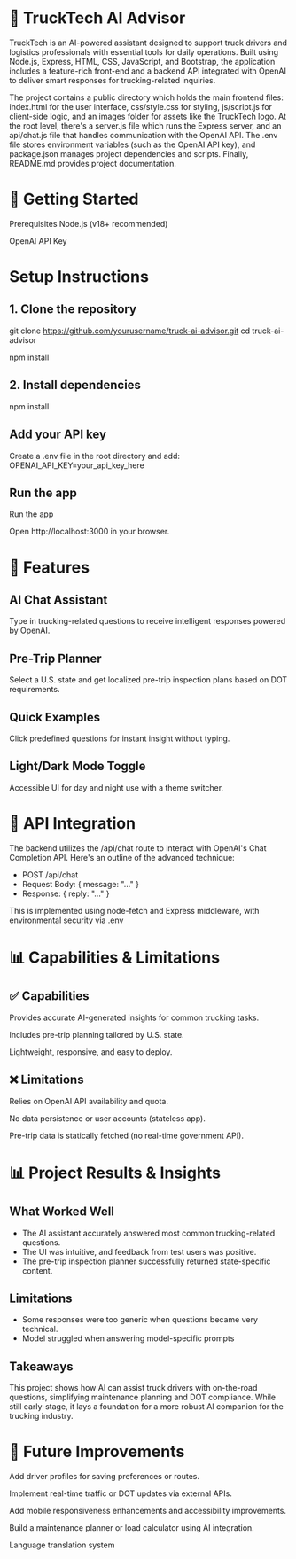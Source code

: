 # 🚛 TruckTech AI Advisor
TruckTech is an AI-powered assistant designed to support truck drivers and logistics professionals with essential tools for daily operations. Built using Node.js, Express, HTML, CSS, JavaScript, and Bootstrap, the application includes a feature-rich front-end and a backend API integrated with OpenAI to deliver smart responses for trucking-related inquiries.

The project contains a public directory which holds the main frontend files: index.html for the user interface, css/style.css for styling, js/script.js for client-side logic, and an images folder for assets like the TruckTech logo. At the root level, there's a server.js file which runs the Express server, and an api/chat.js file that handles communication with the OpenAI API. The .env file stores environment variables (such as the OpenAI API key), and package.json manages project dependencies and scripts. Finally, README.md provides project documentation.

# 🚀 Getting Started
Prerequisites
Node.js (v18+ recommended)

OpenAI API Key

# Setup Instructions
## 1. Clone the repository
git clone https://github.com/yourusername/truck-ai-advisor.git
cd truck-ai-advisor

npm install

## 2. Install dependencies
npm install

## Add your API key
Create a .env file in the root directory and add:
OPENAI_API_KEY=your_api_key_here

## Run the app
Run the app

Open http://localhost:3000 in your browser.

# 🧠 Features
## AI Chat Assistant
Type in trucking-related questions to receive intelligent responses powered by OpenAI.

## Pre-Trip Planner
Select a U.S. state and get localized pre-trip inspection plans based on DOT requirements.

## Quick Examples
Click predefined questions for instant insight without typing.

## Light/Dark Mode Toggle
Accessible UI for day and night use with a theme switcher.

# 🔌 API Integration
The backend utilizes the /api/chat route to interact with OpenAI's Chat Completion API. Here's an outline of the advanced technique:

- POST /api/chat
- Request Body: { message: "..." }
- Response: { reply: "..." }

This is implemented using node-fetch and Express middleware, with environmental security via .env

# 📊 Capabilities & Limitations
## ✅ Capabilities
Provides accurate AI-generated insights for common trucking tasks.

Includes pre-trip planning tailored by U.S. state.

Lightweight, responsive, and easy to deploy.

## ❌ Limitations
Relies on OpenAI API availability and quota.

No data persistence or user accounts (stateless app).

Pre-trip data is statically fetched (no real-time government API).

# 📊 Project Results & Insights

## What Worked Well
- The AI assistant accurately answered most common trucking-related questions.
- The UI was intuitive, and feedback from test users was positive.
- The pre-trip inspection planner successfully returned state-specific content.

## Limitations
- Some responses were too generic when questions became very technical.
- Model struggled when answering model-specific prompts

## Takeaways
This project shows how AI can assist truck drivers with on-the-road questions, simplifying maintenance planning and DOT compliance. While still early-stage, it lays a foundation for a more robust AI companion for the trucking industry.

# 🔮 Future Improvements
Add driver profiles for saving preferences or routes.

Implement real-time traffic or DOT updates via external APIs.

Add mobile responsiveness enhancements and accessibility improvements.

Build a maintenance planner or load calculator using AI integration.

Language translation system

